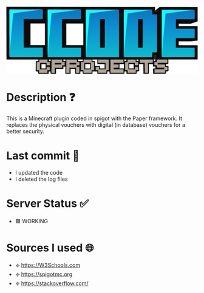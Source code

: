 ![alt text](logo.png)

# Description ❓

This is a Minecraft plugin coded in spigot with the Paper framework. It replaces the physical vouchers with digital (in database) vouchers for a better security.

# Last commit 💯

- I updated the code
- I deleted the log files

# Server Status ✅

- 🟩 WORKING

# Sources I used 🌐

- ❇️ https://W3Schools.com
- ❇️ https://spigotmc.org
- ❇️ https://stackoverflow.com/
